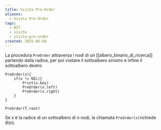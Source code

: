 ```yaml
---
title: Visita Pre-Order
aliases:
  - Visita Pre-Order
tags:
  - BST
  - visite
  - visita-pre-order
created: 2025-06-04
---
```

La procedura `PreOrder` attraversa i nodi di un [[albero_binario_di_ricerca]] partendo dalla radice, per poi visitare il sottoalbero sinistro e infine il sottoalbero destro

```
PreOrder(x){
	if(x != NIL){
		Print(x.key)
		PreOrder(x.left)
		PreOrder(x.right)
	}
}

PreOrder(T.root)
```

Se $x$ è la radice di un sottoalbero di $n$ nodi, la chiamata `PreOrder(x)`richiede $\Theta(n)$.
